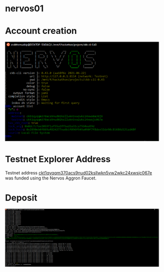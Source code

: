 # nervos01

# Account creation
![new account](./new_account.png)

# Testnet Explorer Address
Testnet address [ckt1qyqqm370acs9nud02ksllwkn5vw2wkc24xwsjc067e](https://explorer.nervos.org/aggron/address/ckt1qyqqm370acs9nud02ksllwkn5vw2wkc24xwsjc067e) was funded using the Nervos Aggron Faucet.

# Deposit
![deposit](./deposit.png)